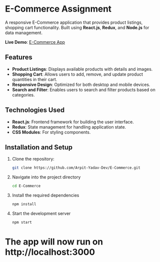 # E-Commerce Assignment

A responsive E-Commerce application that provides product listings, shopping cart functionality. Built using **React.js**, **Redux**, and **Node.js** for data management.

**Live Demo**: [E-Commerce App](https://e-commerce-cb4cqjyjf-arpit-yadavs-projects-a2af005e.vercel.app/)

## Features

- **Product Listings**: Displays available products with details and images.
- **Shopping Cart**: Allows users to add, remove, and update product quantities in their cart.
- **Responsive Design**: Optimized for both desktop and mobile devices.
- **Search and Filter**: Enables users to search and filter products based on categories.

## Technologies Used

- **React.js**: Frontend framework for building the user interface.
- **Redux**: State management for handling application state.
- **CSS Modules**: For styling components.

## Installation and Setup

1. Clone the repository:

   ```bash
   git clone https://github.com/Arpit-Yadav-Dev/E-Commerce.git
      ```

2. Navigate into the project directory

   ```bash
   cd E-Commerce
   ```

3. Install the required dependencies

   ```bash
   npm install
   ```

4. Start the development server

   ```bash
   npm start
   ```

# The app will now run on http://localhost:3000